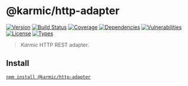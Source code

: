 # @karmic/http-adapter

[![Version](https://img.shields.io/npm/v/@karmic/http-adapter.svg)](https://www.npmjs.com/package/@karmic/http-adapter)
[![Build Status](https://img.shields.io/travis/rafamel/karmic/master.svg)](https://travis-ci.org/rafamel/karmic)
[![Coverage](https://img.shields.io/coveralls/rafamel/karmic/master.svg)](https://coveralls.io/github/rafamel/karmic)
[![Dependencies](https://img.shields.io/david/rafamel/karmic.svg?path=packages%2Fhttp-adapter)](https://david-dm.org/rafamel/karmic?path=packages%2Fhttp-adapter)
[![Vulnerabilities](https://img.shields.io/snyk/vulnerabilities/npm/@karmic/http-adapter.svg)](https://snyk.io/test/npm/@karmic/http-adapter)
[![License](https://img.shields.io/github/license/rafamel/karmic.svg)](https://github.com/rafamel/karmic/blob/master/LICENSE)
[![Types](https://img.shields.io/npm/types/@karmic/http-adapter.svg)](https://www.npmjs.com/package/@karmic/http-adapter)

> *Karmic* HTTP REST adapter.

## Install

[`npm install @karmic/http-adapter`](https://www.npmjs.com/package/@karmic/http-adapter)
